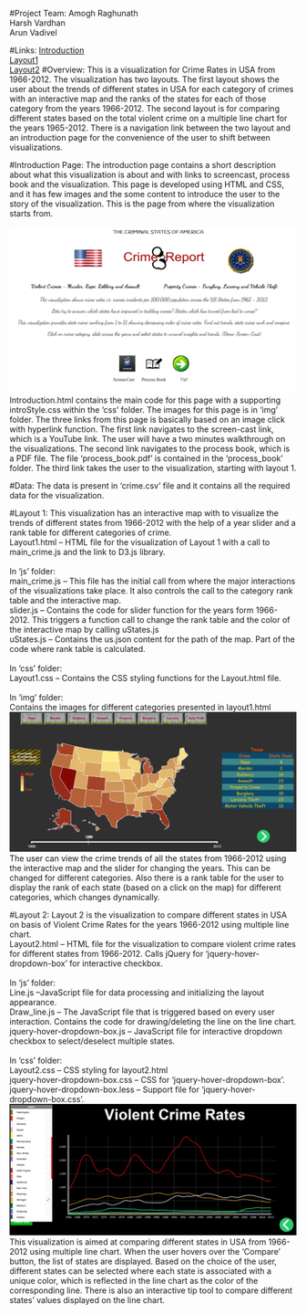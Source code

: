 #Project Team:
Amogh Raghunath<br>
Harsh Vardhan<br>
Arun Vadivel

#Links:
[Introduction](http://arunvodc.github.io/DataVisFinal/introduction.html)<br>
[Layout1](http://arunvodc.github.io/DataVisFinal/layout1.html)<br>
[Layout2](http://arunvodc.github.io/DataVisFinal/layout2.html)
#Overview:
This is a visualization for Crime Rates in USA from 1966-2012.  The visualization has two layouts.  The first layout shows the user about the trends of different states in USA for each category of crimes with an interactive map and the ranks of the states for each of those category from the years 1966-2012. The second layout is for comparing different states based on the total violent crime on a multiple line chart for the years 1965-2012. There is a navigation link between the two layout and an introduction page for the convenience of the user to shift between visualizations.

#Introduction Page:
The introduction page contains a short description about what this visualization is about and with links to screencast, process book and the visualization. This page is developed using HTML and CSS, and it has few images and the some content to introduce the user to the story of the visualization. This is the page from where the visualization starts from.<br><br>
![Intro](img/Introduction.jpg)
Introduction.html contains the main code for this page with a supporting introStyle.css within the ‘css’ folder. The images for this page is in ‘img’ folder. The three links from this page is basically based on an image click with hyperlink function. The first link navigates to the screen-cast link, which is a YouTube link. The user will have a two minutes walkthrough on the visualizations. The second link navigates to the process book, which is a PDF file. The file ‘process_book.pdf’ is contained in the ‘process_book’ folder. The third link takes the user to the visualization, starting with layout 1.

#Data:
The data is present in ‘crime.csv’ file and it contains all the required data for the visualization.

#Layout 1:
This visualization has an interactive map with to visualize the trends of different states from 1966-2012 with the help of a year slider and a rank table for different categories of crime.
<br>Layout1.html – HTML file for the visualization of Layout 1 with a call to main_crime.js and the link to D3.js library.
<br><br>In ‘js’ folder:
<br>main_crime.js – This file has the initial call from where the major interactions of the visualizations take place. It also controls the call to the category rank table and the interactive map.
<br>slider.js – Contains the code for slider function for the years form 1966-2012. This triggers a function call to change the rank table and the color of the interactive map by calling uStates.js
<br>uStates.js – Contains the us.json content for the path of the map. Part of the code where rank table is calculated.
<br><br>In ‘css’ folder:
<br>Layout1.css – Contains the CSS styling functions for the Layout.html file.
<br><br>In ‘img’ folder:
<br>Contains the images for different categories presented in layout1.html
<br>![Layout1](img/Layout1.jpg)
<br>The user can view the crime trends of all the states from 1966-2012 using the interactive map and the slider for changing the years. This can be changed for different categories. Also there is a rank table for the user to display the rank of each state (based on a click on the map) for different categories, which changes dynamically.

#Layout 2:
Layout 2 is the visualization to compare different states in USA on basis of Violent Crime Rates for the years 1966-2012 using multiple line chart.
<br>Layout2.html – HTML file for the visualization to compare violent crime rates for different states from 1966-2012. Calls jQuery for ‘jquery-hover-dropdown-box’ for interactive checkbox.
<br><br>In ‘js’ folder:
<br>Line.js –JavaScript file for data processing and initializing the layout appearance.
<br>Draw_line.js – The JavaScript file that is triggered based on every user interaction. Contains the code for drawing/deleting the line on the line chart.
<br>jquery-hover-dropdown-box.js – JavaScript file for interactive dropdown checkbox to select/deselect multiple states.
<br><br>In ‘css’ folder:
<br>Layout2.css – CSS styling for layout2.html
<br>jquery-hover-dropdown-box.css – CSS for ‘jquery-hover-dropdown-box’.
<br>jquery-hover-dropdown-box.less – Support file for ‘jquery-hover-dropdown-box.css’.
<br>![Layout2](img/Layout2.jpg)
<br>This visualization is aimed at comparing different states in USA from 1966-2012 using multiple line chart. When the user hovers over the ‘Compare’ button, the list of states are displayed. Based on the choice of the user, different states can be selected where each state is associated with a unique color, which is reflected in the line chart as the color of the corresponding line. There is also an interactive tip tool to compare different states’ values displayed on the line chart.
